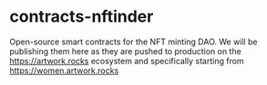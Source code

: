 # contracts-nftinder

Open-source smart contracts for the NFT minting DAO. We will be publishing them here as they are pushed to production on the https://artwork.rocks ecosystem and specifically starting from https://women.artwork.rocks
